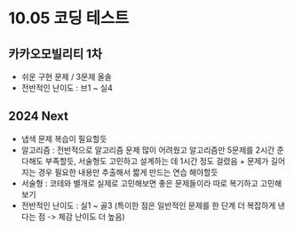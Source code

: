# 10.05 코딩 테스트

## 카카오모빌리티 1차

- 쉬운 구현 문제 / 3문제 올솔
- 전반적인 난이도 : 브1 ~ 실4

## 2024 Next

- 냅색 문제 복습이 필요할듯
- 알고리즘 : 전반적으로 알고리즘 문제 많이 어려웠고 알고리즘만 5문제를 2시간 준다해도 부족할듯, 서술형도 고민하고 설계하는 데 1시간 정도 걸렸음 + 문제가 길어지는 경우 필요한 내용만 추출해서 짧게 만드는
  연습 해야할듯
- 서술형 : 코테와 별개로 실제로 고민해보면 좋은 문제들이라 따로 복기하고 고민해보기
- 전반적인 난이도 : 실1 ~ 골3 (특이한 점은 일반적인 문제를 한 단계 더 복잡하게 낸다는 점 -> 체감 난이도 더 높음)
